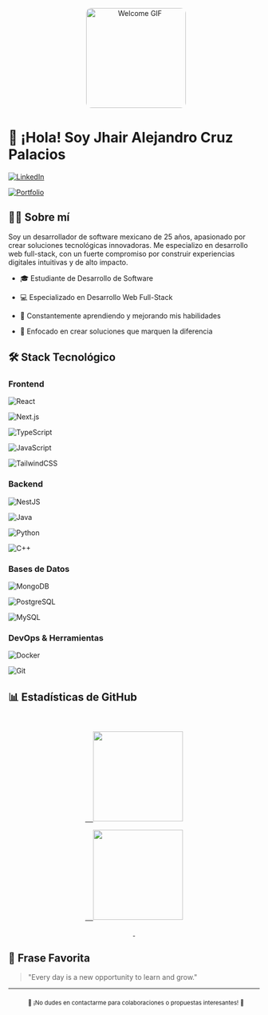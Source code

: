 <div align="center">

  <img src="https://giffiles.alphacoders.com/196/196102.gif" width="200" alt="Welcome GIF" style="border-radius: 10px;"/>

</div>



# 👋 ¡Hola! Soy Jhair Alejandro Cruz Palacios



[![LinkedIn](https://img.shields.io/badge/LinkedIn-0077B5?style=for-the-badge&logo=linkedin&logoColor=white)](https://www.linkedin.com/)

[![Portfolio](https://img.shields.io/badge/Portfolio-FF5722?style=for-the-badge&logo=google-chrome&logoColor=white)](https://www.yourportfolio.com/)



## 👨‍💻 Sobre mí



Soy un desarrollador de software mexicano de 25 años, apasionado por crear soluciones tecnológicas innovadoras. Me especializo en desarrollo web full-stack, con un fuerte compromiso por construir experiencias digitales intuitivas y de alto impacto.



- 🎓 Estudiante de Desarrollo de Software

- 💻 Especializado en Desarrollo Web Full-Stack

- 🌱 Constantemente aprendiendo y mejorando mis habilidades

- 🚀 Enfocado en crear soluciones que marquen la diferencia



## 🛠️ Stack Tecnológico



### Frontend

![React](https://img.shields.io/badge/React-20232A?style=for-the-badge&logo=react&logoColor=61DAFB)

![Next.js](https://img.shields.io/badge/Next.js-000000?style=for-the-badge&logo=next.js&logoColor=white)

![TypeScript](https://img.shields.io/badge/TypeScript-007ACC?style=for-the-badge&logo=typescript&logoColor=white)

![JavaScript](https://img.shields.io/badge/JavaScript-F7DF1E?style=for-the-badge&logo=javascript&logoColor=black)

![TailwindCSS](https://img.shields.io/badge/Tailwind_CSS-38B2AC?style=for-the-badge&logo=tailwind-css&logoColor=white)



### Backend

![NestJS](https://img.shields.io/badge/NestJS-E0234E?style=for-the-badge&logo=nestjs&logoColor=white)

![Java](https://img.shields.io/badge/Java-ED8B00?style=for-the-badge&logo=openjdk&logoColor=white)

![Python](https://img.shields.io/badge/Python-3776AB?style=for-the-badge&logo=python&logoColor=white)

![C++](https://img.shields.io/badge/C++-00599C?style=for-the-badge&logo=c%2B%2B&logoColor=white)



### Bases de Datos

![MongoDB](https://img.shields.io/badge/MongoDB-4EA94B?style=for-the-badge&logo=mongodb&logoColor=white)

![PostgreSQL](https://img.shields.io/badge/PostgreSQL-316192?style=for-the-badge&logo=postgresql&logoColor=white)

![MySQL](https://img.shields.io/badge/MySQL-00000F?style=for-the-badge&logo=mysql&logoColor=white)



### DevOps & Herramientas

![Docker](https://img.shields.io/badge/Docker-2496ED?style=for-the-badge&logo=docker&logoColor=white)

![Git](https://img.shields.io/badge/Git-F05032?style=for-the-badge&logo=git&logoColor=white)



## 📊 Estadísticas de GitHub



<div align="center">

  <a href="https://github.com/JhairAlexby">

    <img height="180em" src="https://github-readme-stats.vercel.app/api?username=JhairAlexby&show_icons=true&theme=algolia&include_all_commits=true&count_private=true"/>

    <img height="180em" src="https://github-readme-stats.vercel.app/api/top-langs/?username=JhairAlexby&layout=compact&langs_count=8&theme=algolia"/>

  </a>

</div>



## 💭 Frase Favorita



> "Every day is a new opportunity to learn and grow."



---

<div align="center">

  <sub>🌟 ¡No dudes en contactarme para colaboraciones o propuestas interesantes! 🌟</sub>

</div>
